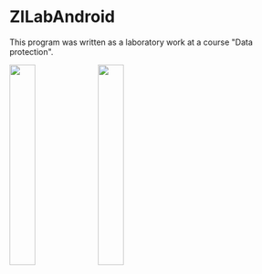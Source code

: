 # ZILabAndroid
This program was written as a laboratory work at a course "Data protection".

<img src="https://cloud.githubusercontent.com/assets/11705749/11914550/a0ada57a-a695-11e5-96fc-8caca45807de.png" width="30%"></img> <img src="https://cloud.githubusercontent.com/assets/11705749/11914551/a0c8d3ae-a695-11e5-828d-f1b8aadbc6a3.png" width="30%"></img> 
